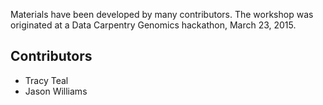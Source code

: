 Materials have been developed by many contributors. The workshop was originated
at a Data Carpentry Genomics hackathon, March 23, 2015.

## Contributors

* Tracy Teal
* Jason Williams